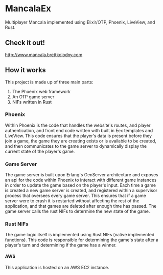# MancalaEx

Multiplayer Mancala implemented using Elixir/OTP, Phoenix, LiveView, and Rust.

## Check it out!
http://www.mancala.brettkolodny.com

## How it works
This project is made up of three main parts:
1) The Phoenix web framework
2) An OTP game server
3) NIFs written in Rust

### Phoenix
Within Phoenix is the code that handles the website's routes, and player authentication, and front end code written with built in Eex templates and LiveView.
This code ensures that the player's data is present before they join a game, the game they are creating exists or is available to be created, and then communicates to the game server to dynamically display the current state of the player's game.

### Game Server
The game server is built upon Erlang's GenServer architecture and exposes an api for the code within Phoenix to interact with different game instances in order to update the game based on the player's input. Each time a game is created a new game server is created, and registered within a supervisor process that oversees every game server. This ensures that if a game server were to crash it is restarted without affecting the rest of the application, and that games are deleted after enough time has passed. The game server calls the rust NIFs to determine the new state of the game.

### Rust NIFs
The game logic itself is implemented using Rust NIFs (native implemented functions). This code is responsible for determining the game's state after a player's turn and determining if the game has a winner.

#### AWS
This application is hosted on an AWS EC2 instance.
